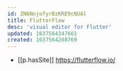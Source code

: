 ```yaml
---
id: ZN6NnjofyrBzKRE9cNUAl
title: FlutterFlow
desc: 'visual editor for Flutter'
updated: 1637564347661
created: 1637564288769
---
```


- [[p.hasSite]] https://flutterflow.io/
